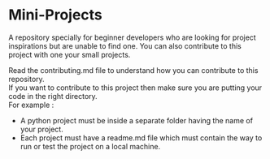 # Mini-Projects
A repository specially for beginner developers who are looking for project inspirations but are unable to find one.  You can also contribute to this project with one your small projects.


Read the contributing.md file to understand how you can contribute to this repository. <br/>
If you want to contribute to this project then make sure you are putting your code in the right directory.<br/>
For example : <br/>
  - A python project must be inside a separate folder having the name of your project. <br/>
  - Each project must have a readme.md file which must contain the way to run or test the project on a local machine.
  <br/>
 
